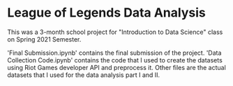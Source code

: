 # League of Legends Data Analysis

This was a 3-month school project for "Introduction to Data Science" class on Spring 2021 Semester. 

'Final Submission.ipynb' contains the final submission of the project.
'Data Collection Code.ipynb' contains the code that I used to create the datasets using Riot Games developer API and preprocess it.
Other files are the actual datasets that I used for the data analysis part I and II.
